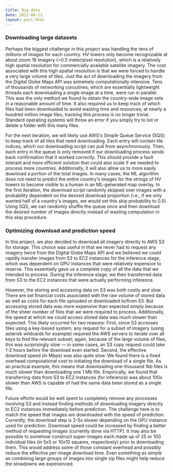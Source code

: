 ```yaml
---
title: Big data
date: 2012-08-23
layout: post.html
---
```


### Downloading large datasets
Perhaps the biggest challenge in this project was handling the tens of millions of images for each country. HV towers only become recognizable at about zoom 18 imagery (~0.5 meter/pixel resolution), which is a relatively high spatial resolution for commercially available satellite imagery. The cost associated with this high spatial resolution is that we were forced to handle a very large volume of tiles. Just the act of downloading the imagery from the Digital Globe Maps API was extremely computationally intensive. Tens of thousands of networking coroutines, which are essentially lightweight threads each downloading a single image at a time, were run in parallel. This was the only method we found to obtain the country-wide image sets in a reasonable amount of time. It also required us to keep track of which files had been downloaded to avoid wasting time and resources; at nearly a hundred million image tiles, tracking this process is no longer trivial. Standard operating systems will throw an error if you simply try to list or delete a folder with this many files.

For the next iteration, we will likely use AWS's Simple Queue Service (SQS) to keep track of all tiles that need downloading. Each entry will contain tile indices, which our downloading script can pull from asynchronously. Then, each entry in the queue is only removed if our downloading process sends back confirmation that it worked correctly. This should provide a fault tolerant and more efficient solution that could also scale if we needed to process more countries. Additionally, it will also allow us to more easily download a portion of the total images. In many cases, the ML algorithm does not need to predict the entire country's images for the strings of HV towers to become visible to a human in an ML-generated map overlay. In the first iteration, the download script randomly skipped over images with a probability dependent on the desired download proportion (i.e., if we only wanted half of a country's images, we would set this skip probability to 0.5). Using SQS, we can randomly shuffle the queue once and then download the desired number of images directly instead of wasting computation in this skip procedure.

### Optimizing download and prediction speed
In this project, we also decided to download all imagery directly to AWS S3 for storage. This choice was useful in that we never had to request any imagery twice from the Digital Globe Maps API and we believed we could rapidly transfer images from S3 to EC2 instances for the inference stage, which was dependent on GPU instances that were relatively expensive to reserve. This essentially gave us a complete copy of all the data that we intended to process. During the inference stage, we then transferred data from S3 to the EC2 instances that were actually performing inference.

However, the storing and accessing data on S3 was both costly and slow. There are set financial costs associated with the raw volume of stored data as well as costs for each file uploaded or downloaded to/from S3. But accessing stored data was more expensive than expected simply because of the sheer number of files that we were required to process. Additionally, the speed at which we could access stored data was much slower than expected. This likely occurred for two reasons: First, since S3 accesses files using a key-based system, any request for a subset of imagery (using asterisk wildcards for example) required the AWS servers to iterate over all keys to find the relevant subset; again, because of the large volume of files, this was surprisingly slow — in some cases, an S3 copy request could take 1-2 hours before the download even started. Second, the effective download speed (in Mbps) was also quite slow. We found there is a fixed overhead computational cost to initiating the download of a single file. As an practical example, this means that downloading one-thousand 1kb files is much slower than downloading one 1 Mb file. Empirically, we found that transferring data from S3 to EC2 instances (for inference) was about 100x slower than AWS is capable of had the same data been stored as a single file.

Future efforts would be well spent to completely remove any processes involving S3 and instead finding methods of downloading imagery directly to EC2 instances immediately before prediction. The challenge here is to match the speed that images are downloaded with the speed of prediction. Currently, the download step is 2-5x slower depending on the GPU instance used for prediction. Download speed could be increased by finding a better method of requesting images (currently done via HTTP). It may also be possible to somehow construct super-images each made up of 25 or 100 individual tiles (in 5x5 or 10x10 squares, respectively) prior to downloading them. This would address some of those constant overhead and possibly reduce the effective per-image download time. Even something as simple as combining large groups of images into single zip files might help reduce the slowdowns we experienced.
